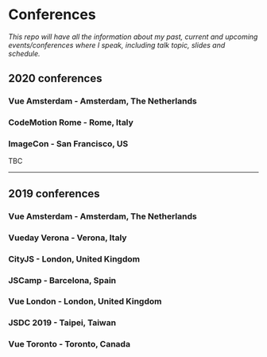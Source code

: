 # Conferences

_This repo will have all the information about my past, current and upcoming events/conferences where I speak, including talk topic, slides and schedule._

## 2020 conferences

### Vue Amsterdam - Amsterdam, The Netherlands

### CodeMotion Rome - Rome, Italy

### ImageCon - San Francisco, US

TBC

---

## 2019 conferences

### Vue Amsterdam - Amsterdam, The Netherlands

### Vueday Verona - Verona, Italy

### CityJS - London, United Kingdom

### JSCamp - Barcelona, Spain

### Vue London - London, United Kingdom

### JSDC 2019 - Taipei, Taiwan

### Vue Toronto - Toronto, Canada
